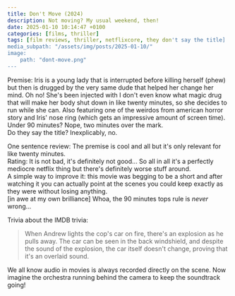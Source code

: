 ```yaml
---
title: Don't Move (2024)
description: Not moving? My usual weekend, then!
date: 2025-01-10 10:14:47 +0100
categories: [films, thriller]
tags: [film reviews, thriller, netflixcore, they don't say the title]
media_subpath: "/assets/img/posts/2025-01-10/"
image:
    path: "dont-move.png"
---
```

<span class="reviewsection">Premise:</span> Iris is a young lady that is interrupted before killing herself (phew) but then is drugged by the very same dude that helped her change her mind. Oh no! She's been injected with I don't even know what magic drug that will make her body shut down in like twenty minutes, so she decides to run while she can. Also featuring one of the weirdos from american horror story and Iris' nose ring (which gets an impressive amount of screen time).<br/>
<span class="reviewsection">Under 90 minutes?</span> Nope, two minutes over the mark.<br/>
<span class="reviewsection">Do they say the title?</span> Inexplicably, no.

<span class="reviewsection">One sentence review:</span> The premise is cool and all but it's only relevant for like twenty minutes.<br/>
<span class="reviewsection">Rating:</span> It is not bad, it's definitely not good... So all in all it's a perfectly mediocre netflix thing but there's definitely worse stuff around.<br/>
<span class="reviewsection">A simple way to improve it:</span> this movie was begging to be a short and after watching it you can actually point at the scenes you could keep exactly as they were without losing anything.<br/>[in awe at my own brilliance] Whoa, the 90 minutes tops rule is *never* wrong...

<span class="reviewsection">Trivia about the IMDB trivia:</span>
> When Andrew lights the cop's car on fire, there's an explosion as he pulls away. The car can be seen in the back windshield, and despite the sound of the explosion, the car itself doesn't change, proving that it's an overlaid sound.

We all know audio in movies is always recorded directly on the scene. Now imagine the orchestra running behind the camera to keep the soundtrack going!
